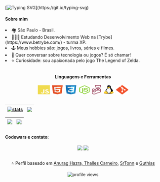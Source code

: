 [![Typing SVG](https://readme-typing-svg.herokuapp.com?color=%23F78ACE&lines=Ol%C3%A1!+Eu+sou+a+Tata+(Tabata+Souto);%C3%89+um+prazer+te+conhecer!)](https://git.io/typing-svg)

<div>
  <h4> Sobre mim </h4>
    <li>🏘️ São Paulo - Brasil.</li>
    <li>👩🏻‍🎓 Estudando Desenvolvimento Web na [Trybe](https://www.betrybe.com/) - turma XP.</li>
    <li>🕹️ Meus hobbies são: jogos, livros, séries e filmes.</li>
    <li>💬 Quer conversar sobre tecnologia ou jogos? É só chamar!</li>
    <li>⭐ Curiosidade: sou apaixonada pelo jogo The Legend of Zelda.</li>
</div>
  
##

<div align="center" style="margin-top: 30px" style="display: inline_block">
  <h4>Linguagens e Ferramentas</h4>
  <img title="JavaScript" alt="JavaScript" height="30" width="40" src="https://raw.githubusercontent.com/devicons/devicon/master/icons/javascript/javascript-plain.svg">
  <img title="HTML5" alt="HTML" height="30" width="40" src="https://raw.githubusercontent.com/devicons/devicon/master/icons/html5/html5-original.svg">
  <img title="CSS3" alt="CSS" height="30" width="40" src="https://raw.githubusercontent.com/devicons/devicon/master/icons/css3/css3-original.svg">
  <img title="NodeJS" alt="NodeJS" height="30" width="40" src="https://raw.githubusercontent.com/devicons/devicon/master/icons/nodejs/nodejs-original.svg">
  <img title="Jest" alt="Jest" height="30" width="30" src="https://raw.githubusercontent.com/devicons/devicon/master/icons/jest/jest-plain.svg">
  <img title="Linux" alt="Linux" height="30" width="40" src="https://raw.githubusercontent.com/devicons/devicon/master/icons/linux/linux-original.svg">
  <img title="GIT" alt="GIT" height="30" width="40" src="https://raw.githubusercontent.com/devicons/devicon/master/icons/git/git-original.svg"> 
</div>

<br>

<div align="center">
  
| <a href="https://github.com/anuraghazra/github-readme-stats"><img align="center" src="https://github-readme-stats.vercel.app/api?username=tabatasouto&show_icons=true&include_all_commits=true&theme=buefy&hide_border=true" alt="stats"/></a> | <a href="https://github.com/anuraghazra/convoychat"><img align="center" src="https://github-readme-stats.vercel.app/api/top-langs/?username=tabatasouto&layout=compact&theme=buefy&hide_border=true" /></a> |
| ------------- | ------------- |  
  
</div>

<div align="center">
  
| <a href="https://github.com/anuraghazra/github-readme-stats"><img align="center" src="https://github-readme-stats.vercel.app/api/pin/?username=tabatasouto&repo=tabatasouto.github.io&show_icons=true&include_all_commits=true&theme=buefy&hide_border=true"/></a> | <a href="https://github.com/anuraghazra/github-readme-stats"><img align="center" src="https://github-readme-stats.vercel.app/api/pin/?username=tabatasouto&repo=trybewarts&show_icons=true&include_all_commits=true&theme=buefy&hide_border=true"/></a> |
| ------------- | ------------- |
  
</div>
  
##

<h4>Codewars e contato:</h4>

<div align="center" display="inline_block">
  <a href="https://www.codewars.com/users/TabataSouto"><img src="https://www.codewars.com/users/TabataSouto/badges/micro" width="160"></a>
  <a href="https://www.linkedin.com/in/tabatasouto//" target="_blank"><img src="https://img.shields.io/badge/-LinkedIn-%230077B5?style=for-the-badge&logo=linkedin&logoColor=white" target="_blank";></a> 
</div>

##

<div align="center">
  <p>
    ⭐️ Perfil baseado em <a href="https://github.com/anuraghazra">Anurag Hazra, <a href="https://github.com/thalles-carneiro">Thalles Carneiro</a>,  <a href="https://github.com/SrTonn">SrTonn</a> e <a href="https://github.com/Guthias">Guthias</a>
  </p>
  <img src="https://komarev.com/ghpvc/?username=tabatasouto" alt="profile views" />
</div>
